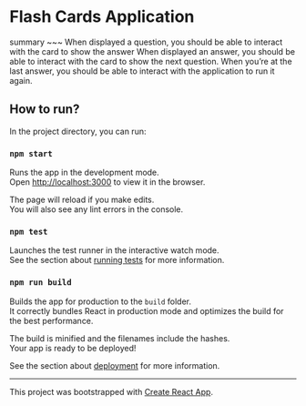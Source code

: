 # Flash Cards Application

summary ~~~
When displayed a question, you should be able to interact with the card to show the
answer
When displayed an answer, you should be able to interact with the card to show the
next question.
When you’re at the last answer, you should be able to interact with the application to
run it again.

## How to run?

In the project directory, you can run:

### `npm start`

Runs the app in the development mode.<br>
Open [http://localhost:3000](http://localhost:3000) to view it in the browser.

The page will reload if you make edits.<br>
You will also see any lint errors in the console.

### `npm test`

Launches the test runner in the interactive watch mode.<br>
See the section about [running tests](https://facebook.github.io/create-react-app/docs/running-tests) for more information.

### `npm run build`

Builds the app for production to the `build` folder.<br>
It correctly bundles React in production mode and optimizes the build for the best performance.

The build is minified and the filenames include the hashes.<br>
Your app is ready to be deployed!

See the section about [deployment](https://facebook.github.io/create-react-app/docs/deployment) for more information.

___

This project was bootstrapped with [Create React App](https://github.com/facebook/create-react-app).
